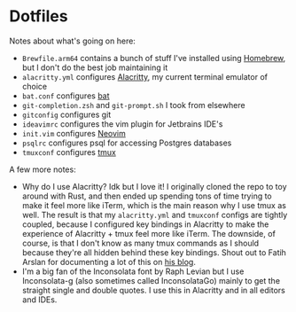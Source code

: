 # Dotfiles

Notes about what's going on here:
- `Brewfile.arm64` contains a bunch of stuff I've installed using [Homebrew](https://brew.sh/), but I don't do the best job maintaining it
- `alacritty.yml` configures [Alacritty](https://github.com/alacritty/alacritty), my current terminal emulator of choice
- `bat.conf` configures [bat](https://github.com/sharkdp/bat)
- `git-completion.zsh` and `git-prompt.sh` I took from elsewhere
- `gitconfig` configures git
- `ideavimrc` configures the vim plugin for Jetbrains IDE's
- `init.vim` configures [Neovim](https://github.com/neovim/neovim)
- `psqlrc` configures psql for accessing Postgres databases
- `tmuxconf` configures [tmux](https://github.com/tmux/tmux)

A few more notes:
- Why do I use Alacritty? Idk but I love it! I originally cloned the repo to toy
  around with Rust, and then ended up spending tons of time trying to make it
  feel more like iTerm, which is the main reason why I use tmux as well. The
  result is that my `alacritty.yml` and `tmuxconf` configs are tightly coupled,
  because I configured key bindings in Alacritty to make the experience of
  Alacritty + tmux feel more like iTerm. The downside, of course, is that I
  don't know as many tmux commands as I should because they're all hidden behind 
  these key bindings. Shout out to Fatih Arslan for documenting a lot of this on
  [his blog](https://arslan.io/2018/02/05/gpu-accelerated-terminal-alacritty/).
- I'm a big fan of the Inconsolata font by Raph Levian but I use Inconsolata-g
  (also sometimes called InconsolataGo) mainly to get the straight single and
  double quotes. I use this in Alacritty and in all editors and IDEs.

